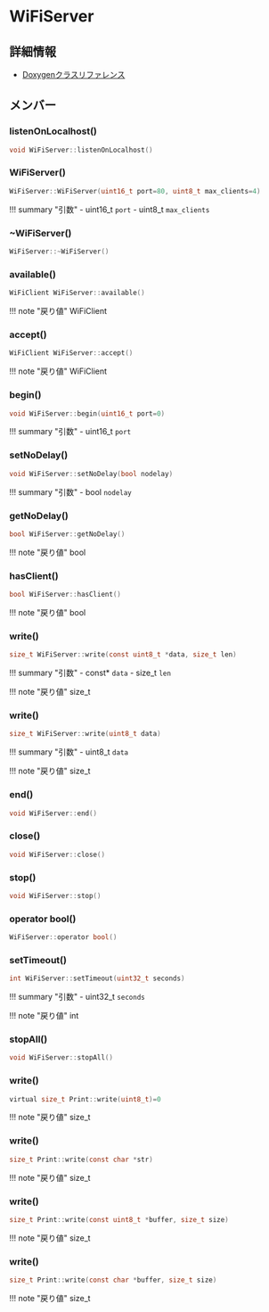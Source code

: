 # WiFiServer



## 詳細情報

- [Doxygenクラスリファレンス](https://lang-ship.com/reference/ESP32/latest/class_wi_fi_server.html)

## メンバー

### listenOnLocalhost()



```c
void WiFiServer::listenOnLocalhost()
```



### WiFiServer()



```c
WiFiServer::WiFiServer(uint16_t port=80, uint8_t max_clients=4)
```

!!! summary "引数"
	- uint16_t `port` 
	- uint8_t `max_clients` 



### ~WiFiServer()



```c
WiFiServer::~WiFiServer()
```



### available()



```c
WiFiClient WiFiServer::available()
```

!!! note "戻り値"
	WiFiClient



### accept()



```c
WiFiClient WiFiServer::accept()
```

!!! note "戻り値"
	WiFiClient



### begin()



```c
void WiFiServer::begin(uint16_t port=0)
```

!!! summary "引数"
	- uint16_t `port` 



### setNoDelay()



```c
void WiFiServer::setNoDelay(bool nodelay)
```

!!! summary "引数"
	- bool `nodelay` 



### getNoDelay()



```c
bool WiFiServer::getNoDelay()
```

!!! note "戻り値"
	bool



### hasClient()



```c
bool WiFiServer::hasClient()
```

!!! note "戻り値"
	bool



### write()



```c
size_t WiFiServer::write(const uint8_t *data, size_t len)
```

!!! summary "引数"
	- const* `data` 
	- size_t `len` 

!!! note "戻り値"
	size_t



### write()



```c
size_t WiFiServer::write(uint8_t data)
```

!!! summary "引数"
	- uint8_t `data` 

!!! note "戻り値"
	size_t



### end()



```c
void WiFiServer::end()
```



### close()



```c
void WiFiServer::close()
```



### stop()



```c
void WiFiServer::stop()
```



### operator bool()



```c
WiFiServer::operator bool()
```



### setTimeout()



```c
int WiFiServer::setTimeout(uint32_t seconds)
```

!!! summary "引数"
	- uint32_t `seconds` 

!!! note "戻り値"
	int



### stopAll()



```c
void WiFiServer::stopAll()
```



### write()



```c
virtual size_t Print::write(uint8_t)=0
```

!!! note "戻り値"
	size_t



### write()



```c
size_t Print::write(const char *str)
```

!!! note "戻り値"
	size_t



### write()



```c
size_t Print::write(const uint8_t *buffer, size_t size)
```

!!! note "戻り値"
	size_t



### write()



```c
size_t Print::write(const char *buffer, size_t size)
```

!!! note "戻り値"
	size_t



